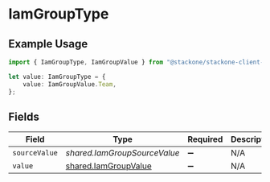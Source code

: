 # IamGroupType

## Example Usage

```typescript
import { IamGroupType, IamGroupValue } from "@stackone/stackone-client-ts/sdk/models/shared";

let value: IamGroupType = {
    value: IamGroupValue.Team,
};
```

## Fields

| Field                                                               | Type                                                                | Required                                                            | Description                                                         | Example                                                             |
| ------------------------------------------------------------------- | ------------------------------------------------------------------- | ------------------------------------------------------------------- | ------------------------------------------------------------------- | ------------------------------------------------------------------- |
| `sourceValue`                                                       | *shared.IamGroupSourceValue*                                        | :heavy_minus_sign:                                                  | N/A                                                                 |                                                                     |
| `value`                                                             | [shared.IamGroupValue](../../../sdk/models/shared/iamgroupvalue.md) | :heavy_minus_sign:                                                  | N/A                                                                 | team                                                                |